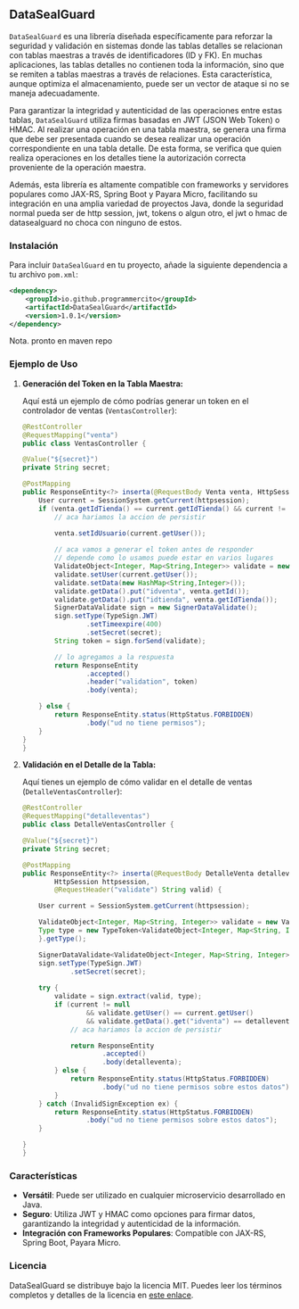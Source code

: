 ## DataSealGuard

`DataSealGuard` es una librería diseñada específicamente para reforzar la seguridad y validación en sistemas donde las tablas detalles se relacionan con tablas maestras a través de identificadores (ID y FK). En muchas aplicaciones, las tablas detalles no contienen toda la información, sino que se remiten a tablas maestras a través de relaciones. Esta característica, aunque optimiza el almacenamiento, puede ser un vector de ataque si no se maneja adecuadamente.

Para garantizar la integridad y autenticidad de las operaciones entre estas tablas, `DataSealGuard` utiliza firmas basadas en JWT (JSON Web Token) o HMAC. Al realizar una operación en una tabla maestra, se genera una firma que debe ser presentada cuando se desea realizar una operación correspondiente en una tabla detalle. De esta forma, se verifica que quien realiza operaciones en los detalles tiene la autorización correcta proveniente de la operación maestra.

Además, esta librería es altamente compatible con frameworks y servidores populares como JAX-RS, Spring Boot y Payara Micro, facilitando su integración en una amplia variedad de proyectos Java, donde la seguridad normal pueda ser de http session, jwt, tokens o algun otro, el jwt o hmac de datasealguard no choca con ninguno de estos.

### Instalación

Para incluir `DataSealGuard` en tu proyecto, añade la siguiente dependencia a tu archivo `pom.xml`:

```xml
<dependency>
    <groupId>io.github.programmercito</groupId>
    <artifactId>DataSealGuard</artifactId>
    <version>1.0.1</version>
</dependency>
```
Nota. pronto en maven repo

### Ejemplo de Uso

1. **Generación del Token en la Tabla Maestra:**

    Aquí está un ejemplo de cómo podrías generar un token en el controlador de ventas (`VentasController`):

    ```java
    @RestController
    @RequestMapping("venta")
    public class VentasController {

    @Value("${secret}")
    private String secret;

    @PostMapping
    public ResponseEntity<?> inserta(@RequestBody Venta venta, HttpSession httpsession) {
        User current = SessionSystem.getCurrent(httpsession);
        if (venta.getIdTienda() == current.getIdTienda() && current != null) {
            // aca hariamos la accion de persistir
            
            venta.setIdUsuario(current.getUser());

            // aca vamos a generar el token antes de responder 
            // depende como lo usamos puede estar en varios lugares
            ValidateObject<Integer, Map<String,Integer>> validate = new ValidateObject<Integer, Map<String,Integer>>();
            validate.setUser(current.getUser());
            validate.setData(new HashMap<String,Integer>());
            validate.getData().put("idventa", venta.getId());
            validate.getData().put("idtienda", venta.getIdTienda());
            SignerDataValidate sign = new SignerDataValidate();
            sign.setType(TypeSign.JWT)
                    .setTimeexpire(400)
                    .setSecret(secret);
            String token = sign.forSend(validate);

            // lo agregamos a la respuesta
            return ResponseEntity
                    .accepted()
                    .header("validation", token)
                    .body(venta);

        } else {
            return ResponseEntity.status(HttpStatus.FORBIDDEN)
                    .body("ud no tiene permisos");
        }
    }
    }

    ```

2. **Validación en el Detalle de la Tabla:**

    Aquí tienes un ejemplo de cómo validar en el detalle de ventas (`DetalleVentasController`):

    ```java
    @RestController
    @RequestMapping("detalleventas")
    public class DetalleVentasController {

    @Value("${secret}")
    private String secret;

    @PostMapping
    public ResponseEntity<?> inserta(@RequestBody DetalleVenta detalleventa,
            HttpSession httpsession,
            @RequestHeader("validate") String valid) {

        User current = SessionSystem.getCurrent(httpsession);

        ValidateObject<Integer, Map<String, Integer>> validate = new ValidateObject<Integer, Map<String, Integer>>();
        Type type = new TypeToken<ValidateObject<Integer, Map<String, Integer>>>() {
        }.getType();

        SignerDataValidate<ValidateObject<Integer, Map<String, Integer>>> sign = new SignerDataValidate();
        sign.setType(TypeSign.JWT)
                .setSecret(secret);
        
        try {
            validate = sign.extract(valid, type);
            if (current != null
                    && validate.getUser() == current.getUser()
                    && validate.getData().get("idventa") == detalleventa.getIdVenta()) {
                // aca hariamos la accion de persistir

                return ResponseEntity
                        .accepted()
                        .body(detalleventa);
            } else {
                return ResponseEntity.status(HttpStatus.FORBIDDEN)
                        .body("ud no tiene permisos sobre estos datos");
            }
        } catch (InvalidSignException ex) {
            return ResponseEntity.status(HttpStatus.FORBIDDEN)
                    .body("ud no tiene permisos sobre estos datos");
        }

    }
    }


    ```

### Características

- **Versátil**: Puede ser utilizado en cualquier microservicio desarrollado en Java.
- **Seguro**: Utiliza JWT y HMAC como opciones para firmar datos, garantizando la integridad y autenticidad de la información.
- **Integración con Frameworks Populares**: Compatible con JAX-RS, Spring Boot, Payara Micro.

### Licencia

DataSealGuard se distribuye bajo la licencia MIT. Puedes leer los términos completos y detalles de la licencia en [este enlace](https://opensource.org/licenses/MIT).
